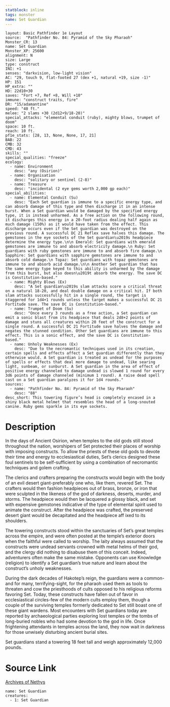 ```yaml
---
statblock: inline
tags: monster
name: Set Guardian
---
```

```statblock
layout: Basic Pathfinder 1e Layout
source:  "Pathfinder No. 84: Pyramid of the Sky Pharaoh"
Monster_CR: 13
name: Set Guardian
Monster_XP: 25600
alignment: N
size: Large
type: construct
INI: +1
senses: "darkvision, low-light vision"
AC: "29, touch 9, flat-footed 27 (dex +1, natural +19, size -1)"
HP: 151
HP_extra: ""
HD: 22d10+30
saves: "Fort +7, Ref +8, Will +10"
immune: "construct traits, fire"
DR: "15/adamantine"
speed: "40 ft."
melee: "2 slams +30 (2d12+9/18-20)"
special_attacks: "elemental conduit (ruby), mighty blows, trumpet of doom"
space: 10 ft.
reach: 10 ft.
pf1e_stats: [28, 13, None, None, 17, 21]
BAB: 22
CMB: 32
CMD: 43
skills: ""
special_qualities: "freeze"
ecology:
  - name: Environment
    desc: "any (Osirion)"
  - name: Organisation
    desc: "solitary or sentinel (2-8)"
  - name: Treasure
    desc: "incidental (2 eye gems worth 2,000 gp each)"
special_abilities:
  - name: Elemental Conduit (Su)
    desc: "Each Set guardian is immune to a specific energy type, and can absorb damage of this type and then discharge it in an intense burst. When a Set guardian would be damaged by the specified energy type, it is instead unharmed. As a free action on the following round, it discharges this energy in a 20-foot radius dealing half again as much damage (150%) as it would have taken from the effect. This discharge occurs even if the Set guardian was destroyed on the previous round. A successful DC 21 Reflex save halves this damage. The gemstones in the eye sockets of the Set guardian\u2019s headpiece determine the energy type.\n\n Emerald: Set guardians with emerald gemstones are immune to and absorb electricity damage.\n Ruby: Set guardians with ruby gemstones are immune to and absorb fire damage.\n Sapphire: Set guardians with sapphire gemstones are immune to and absorb cold damage.\n Topaz: Set guardians with topaz gemstones are immune to and absorb acid damage.\n\n Another Set guardian that has the same energy type keyed to this ability is unharmed by the damage from this burst, but also doesn\u2019t absorb the energy. The save DC is Constitution-based."
  - name: Mighty Blows (Ex)
    desc: "A Set guardian\u2019s slam attacks score a critical threat on a natural 18-20, and deal double damage on a critical hit. If both slam attacks successfully hit in a single round, the target is staggered for 1d4+1 rounds unless the target makes a successful DC 21 Fortitude save. The save DC is Constitution-based."
  - name: Trumpet of Doom (Su)
    desc: "Once every 3 rounds as a free action, a Set guardian can emit a sonic blast from its headpiece that deals 2d8+2 points of damage and stuns all creatures within 20 feet of the construct for a single round. A successful DC 21 Fortitude save halves the damage and negates the stunned condition. Other Set guardians are immune to this effect. This is a sonic effect, and the save DC is Constitution-based."
  - name: Unholy Weaknesses (Ex)
    desc: "Due to the necromantic techniques used in its creation, certain spells and effects affect a Set guardian differently than they otherwise would. A Set guardian is treated as undead for the purposes of spells or effects that deal more damage to undead, like searing light, sunbeam, or sunburst. A Set guardian in the area of effect of positive energy channeled to damage undead is slowed 1 round for every 3d6 points of damage channeled (minimum 1 round). A raise dead spell cast on a Set guardian paralyzes it for 1d4 rounds."
sources:
  - name: "Pathfinder No. 84: Pyramid of the Sky Pharaoh"
    desc: "88"
desc_short: This towering figure’s head is completely encased in a shiny black metal helmet that resembles the head of a long-snouted canine. Ruby gems sparkle in its eye sockets.
```
# Description
In the days of Ancient Osirion, when temples to the old gods still stood throughout the nation, worshipers of Set protected their places of worship with imposing constructs. To allow the priests of these old gods to devote their time and energy to ecclesiastical duties, Set’s clerics designed these foul sentinels to be self-sufficient by using a combination of necromantic techniques and golem crafting.

The clerics and crafters preparing the constructs would begin with the body of an evil desert giant-preferably one who, like them, revered Set. The crafters would then fashion headpieces out of brass, bronze, or iron that were sculpted in the likeness of the god of darkness, deserts, murder, and storms. The headpiece would then be lacquered a glossy black, and set with expensive gemstones indicative of the type of elemental spirit used to animate the construct. After the headpiece was crafted, the preserved desert giant would be decapitated and the headpiece aff ixed to its shoulders.

The towering constructs stood within the sanctuaries of Set’s great temples across the empire, and were often posted at the temple’s exterior doors when the faithful were called to worship. The laity always assumed that the constructs were undead servants crowned with metal helms of their god, and the clergy did nothing to disabuse them of this conceit. Indeed, adventurers often make the same mistake. Opponents can use Knowledge (religion) to identify a Set guardian’s true nature and learn about the construct’s unholy weaknesses.

During the dark decades of Hakotep’s reign, the guardians were a common-and for many, terrifying-sight, for the pharaoh used them as tools to threaten and cow the priesthoods of cults opposed to his religious reforms favoring Set. Today, these constructs have fallen out of favor in ecclesiastical circles-few of the modern cults employ them, though a couple of the surviving temples formerly dedicated to Set still boast one of these giant wardens. Most encounters with Set guardians today are reported by archaeological parties exploring lost temples or the tombs of long-buried nobles who had some devotion to the god in life. Once frightening attendants in temples across the land, they now wait in darkness for those unwisely disturbing ancient burial sites.

Set guardians stand a towering 18 feet tall and weigh approximately 12,000 pounds.
# Source Link
[Archives of Nethys](https://aonprd.com/MonsterDisplay.aspx?ItemName=Set%20Guardian)
```encounter-table
name: Set Guardian
creatures:
  - 1: Set Guardian
```
